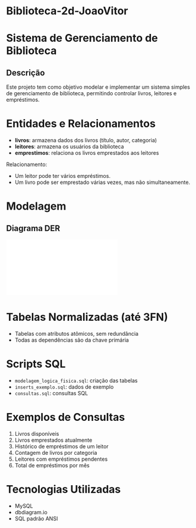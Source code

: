 # Biblioteca-2d-JoaoVitor
# Sistema de Gerenciamento de Biblioteca

## Descrição
Este projeto tem como objetivo modelar e implementar um sistema simples de gerenciamento de biblioteca, permitindo controlar livros, leitores e empréstimos.

# Entidades e Relacionamentos

- **livros**: armazena dados dos livros (título, autor, categoria)
- **leitores**: armazena os usuários da biblioteca
- **emprestimos**: relaciona os livros emprestados aos leitores

Relacionamento:
- Um leitor pode ter vários empréstimos.
- Um livro pode ser emprestado várias vezes, mas não simultaneamente.

# Modelagem

## Diagrama DER
![Diagrama Der em pdf](./Projeto-Biblioteca.pdf)

# Tabelas Normalizadas (até 3FN)
- Tabelas com atributos atômicos, sem redundância
- Todas as dependências são da chave primária
# Scripts SQL
- `modelagem_logica_fisica.sql`: criação das tabelas
- `inserts_exemplo.sql`: dados de exemplo
- `consultas.sql`: consultas SQL

# Exemplos de Consultas
1. Livros disponíveis
2. Livros emprestados atualmente
3. Histórico de empréstimos de um leitor
4. Contagem de livros por categoria
5. Leitores com empréstimos pendentes
6. Total de empréstimos por mês

# Tecnologias Utilizadas
- MySQL
- dbdiagram.io
- SQL padrão ANSI